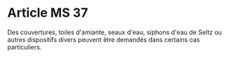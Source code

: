 # Article MS 37

Des couvertures, toiles d'amiante, seaux d'eau, siphons d'eau de Seltz ou autres dispositifs divers peuvent être demandés dans certains cas particuliers.
